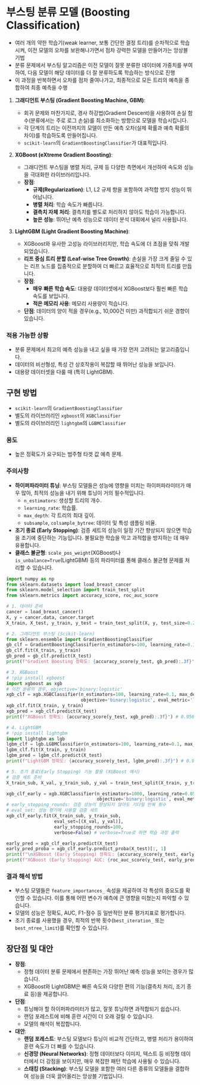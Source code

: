 # 부스팅 분류 모델 (Boosting Classification)

- 여러 개의 약한 학습기(weak learner, 보통 간단한 결정 트리)를 순차적으로 학습시켜, 이전 모델의 오차를 보완해나가면서 점차 강력한 모델을 만들어가는 앙상블 기법
- 분류 문제에서 부스팅 알고리즘은 이전 모델이 잘못 분류한 데이터에 가중치를 부여하여, 다음 모델이 해당 데이터를 더 잘 분류하도록 학습하는 방식으로 진행
- 이 과정을 반복하면서 오차를 점차 줄여나가고, 최종적으로 모든 트리의 예측을 종합하여 최종 예측을 수행

1.  **그래디언트 부스팅 (Gradient Boosting Machine, GBM)**:
    - 회귀 문제와 마찬가지로, 경사 하강법(Gradient Descent)을 사용하여 손실 함수(분류에서는 주로 로그 손실)를 최소화하는 방향으로 모델을 학습시킵니다.
    - 각 단계의 트리는 이전까지의 모델이 만든 예측 오차(실제 확률과 예측 확률의 차이)를 학습하도록 만들어집니다.
    - `scikit-learn`의 `GradientBoostingClassifier`가 대표적입니다.

2.  **XGBoost (eXtreme Gradient Boosting)**:
    - 그래디언트 부스팅을 병렬 처리, 규제 등 다양한 측면에서 개선하여 속도와 성능을 극대화한 라이브러리입니다.
    - **장점**:
        - **규제(Regularization)**: L1, L2 규제 항을 포함하여 과적합 방지 성능이 뛰어납니다.
        - **병렬 처리**: 학습 속도가 빠릅니다.
        - **결측치 자체 처리**: 결측치를 별도로 처리하지 않아도 학습이 가능합니다.
        - **높은 성능**: 뛰어난 예측 성능으로 데이터 분석 대회에서 널리 사용됩니다.

3.  **LightGBM (Light Gradient Boosting Machine)**:
    - XGBoost와 유사한 고성능 라이브러리지만, 학습 속도에 더 초점을 맞춰 개발되었습니다.
    - **리프 중심 트리 분할 (Leaf-wise Tree Growth)**: 손실을 가장 크게 줄일 수 있는 리프 노드를 집중적으로 분할하여 더 빠르고 효율적으로 최적의 트리를 만듭니다.
    - **장점**:
        - **매우 빠른 학습 속도**: 대용량 데이터셋에서 XGBoost보다 훨씬 빠른 학습 속도를 보입니다.
        - **적은 메모리 사용**: 메모리 사용량이 적습니다.
    - **단점**: 데이터의 양이 적을 경우(e.g., 10,000건 미만) 과적합되기 쉬운 경향이 있습니다.

### 적용 가능한 상황
- 분류 문제에서 최고의 예측 성능을 내고 싶을 때 가장 먼저 고려되는 알고리즘입니다.
- 데이터의 비선형성, 특성 간 상호작용이 복잡할 때 뛰어난 성능을 보입니다.
- 대용량 데이터셋을 다룰 때 (특히 LightGBM).

## 구현 방법
- `scikit-learn`의 `GradientBoostingClassifier`
- 별도의 라이브러리인 `xgboost`의 `XGBClassifier`
- 별도의 라이브러리인 `lightgbm`의 `LGBMClassifier`

### 용도
- 높은 정확도가 요구되는 범주형 타겟 값 예측 문제.

### 주의사항
- **하이퍼파라미터 튜닝**: 부스팅 모델들은 성능에 영향을 미치는 하이퍼파라미터가 매우 많아, 최적의 성능을 내기 위해 튜닝이 거의 필수적입니다.
    - `n_estimators`: 생성할 트리의 개수.
    - `learning_rate`: 학습률.
    - `max_depth`: 각 트리의 최대 깊이.
    - `subsample`, `colsample_bytree`: 데이터 및 특성 샘플링 비율.
- **조기 종료 (Early Stopping)**: 검증 세트의 성능이 일정 기간 향상되지 않으면 학습을 조기에 중단하는 기능입니다. 불필요한 학습을 막고 과적합을 방지하는 데 매우 유용합니다.
- **클래스 불균형**: `scale_pos_weight`(XGBoost)나 `is_unbalance=True`(LightGBM) 등의 파라미터를 통해 클래스 불균형 문제를 처리할 수 있습니다.

```python
import numpy as np
from sklearn.datasets import load_breast_cancer
from sklearn.model_selection import train_test_split
from sklearn.metrics import accuracy_score, roc_auc_score

# 1. 데이터 준비
cancer = load_breast_cancer()
X, y = cancer.data, cancer.target
X_train, X_test, y_train, y_test = train_test_split(X, y, test_size=0.2, random_state=42, stratify=y)

# 2. 그래디언트 부스팅 (Scikit-learn)
from sklearn.ensemble import GradientBoostingClassifier
gb_clf = GradientBoostingClassifier(n_estimators=100, learning_rate=0.1, max_depth=3, random_state=42)
gb_clf.fit(X_train, y_train)
gb_pred = gb_clf.predict(X_test)
print(f"Gradient Boosting 정확도: {accuracy_score(y_test, gb_pred):.3f}") # 0.956

# 3. XGBoost
# !pip install xgboost
import xgboost as xgb
# 이진 분류의 경우, objective='binary:logistic'
xgb_clf = xgb.XGBClassifier(n_estimators=100, learning_rate=0.1, max_depth=3, random_state=42, 
                            objective='binary:logistic', eval_metric='logloss', use_label_encoder=False)
xgb_clf.fit(X_train, y_train)
xgb_pred = xgb_clf.predict(X_test)
print(f"XGBoost 정확도: {accuracy_score(y_test, xgb_pred):.3f}") # 0.956

# 4. LightGBM
# !pip install lightgbm
import lightgbm as lgb
lgbm_clf = lgb.LGBMClassifier(n_estimators=100, learning_rate=0.1, max_depth=3, random_state=42)
lgbm_clf.fit(X_train, y_train)
lgbm_pred = lgbm_clf.predict(X_test)
print(f"LightGBM 정확도: {accuracy_score(y_test, lgbm_pred):.3f}") # 0.956

# 5. 조기 종료(Early Stopping) 기능 활용 (XGBoost 예시)
# 검증 세트 준비
X_train_sub, X_val, y_train_sub, y_val = train_test_split(X_train, y_train, test_size=0.2, random_state=42, stratify=y_train)

xgb_clf_early = xgb.XGBClassifier(n_estimators=1000, learning_rate=0.05, random_state=42,
                                  objective='binary:logistic', eval_metric='logloss', use_label_encoder=False)
# early_stopping_rounds: 검증 성능이 향상되지 않아도 기다릴 반복 횟수
# eval_set: 성능 평가에 사용할 검증 세트
xgb_clf_early.fit(X_train_sub, y_train_sub, 
                  eval_set=[(X_val, y_val)], 
                  early_stopping_rounds=100, 
                  verbose=False) # verbose=True로 하면 학습 과정 출력

early_pred = xgb_clf_early.predict(X_test)
early_pred_proba = xgb_clf_early.predict_proba(X_test)[:, 1]
print(f"\nXGBoost (Early Stopping) 정확도: {accuracy_score(y_test, early_pred):.3f}") # 0.939
print(f"XGBoost (Early Stopping) AUC: {roc_auc_score(y_test, early_pred_proba):.3f}") # 0.990
```

### 결과 해석 방법
- 부스팅 모델들은 `feature_importances_` 속성을 제공하여 각 특성의 중요도를 확인할 수 있습니다. 이를 통해 어떤 변수가 예측에 큰 영향을 미쳤는지 파악할 수 있습니다.
- 모델의 성능은 정확도, AUC, F1-점수 등 일반적인 분류 평가지표로 평가합니다.
- 조기 종료를 사용했을 경우, 최적의 반복 횟수(`best_iteration_` 또는 `best_ntree_limit`)를 확인할 수 있습니다.

## 장단점 및 대안
- **장점**:
    - 정형 데이터 분류 문제에서 현존하는 가장 뛰어난 예측 성능을 보이는 경우가 많습니다.
    - XGBoost와 LightGBM은 빠른 속도와 다양한 편의 기능(결측치 처리, 조기 종료 등)을 제공합니다.
- **단점**:
    - 튜닝해야 할 하이퍼파라미터가 많고, 잘못 튜닝하면 과적합되기 쉽습니다.
    - 랜덤 포레스트에 비해 훈련 시간이 더 오래 걸릴 수 있습니다.
    - 모델의 해석이 복잡합니다.
- **대안**:
    - **랜덤 포레스트**: 부스팅 모델보다 튜닝이 비교적 간단하고, 병렬 처리가 용이하여 훈련 속도가 더 빠를 수 있습니다.
    - **신경망 (Neural Networks)**: 정형 데이터보다 이미지, 텍스트 등 비정형 데이터에서 더 강점을 보이지만, 매우 복잡한 패턴 학습에 사용될 수 있습니다.
    - **스태킹 (Stacking)**: 부스팅 모델을 포함한 여러 다른 종류의 모델들을 결합하여 성능을 더욱 끌어올리는 앙상블 기법입니다.